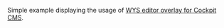 Simple example displaying the usage of [WYS editor overlay for Cockpit CMS](https://github.com/nles/wys).
